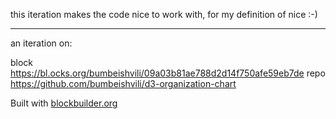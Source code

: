 this iteration makes the code nice to work with, for my definition of nice :-)

---

an iteration on:

block https://bl.ocks.org/bumbeishvili/09a03b81ae788d2d14f750afe59eb7de
repo https://github.com/bumbeishvili/d3-organization-chart

Built with [blockbuilder.org](http://blockbuilder.org)

